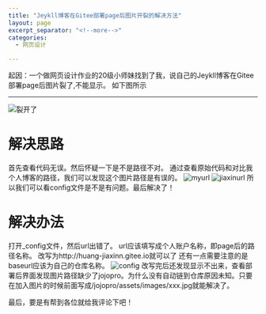 ```yaml
---
title: "Jeykll博客在Gitee部署page后图片开裂的解决方法"
layout: page
excerpt_separator: "<!--more-->"
categories:
  - 网页设计

---
```

起因：一个做网页设计作业的20级小师妹找到了我，说自己的Jeykll博客在Gitee部署page后图片裂了,不能显示。
如下图所示

<!--more-->
---
![裂开了](/assets/images/wechat.jpg)
# 解决思路
首先查看代码无误。然后怀疑一下是不是路径不对。
通过查看原始代码和对比我个人博客的路径，我们可以发现这个图片路径是有误的。
![myurl](/assets/images/myurl.jpg)
![jiaxinurl](/assets/images/jiaxinurl.jpg)
所以我们可以看config文件是不是有问题。最后解决了！
# 解决办法
打开_config文件，然后url出错了。
url应该填写成个人账户名称，即page后的路径名称。
改写为http://huang-jiaxinn.gitee.io就可以了
还有一点需要注意的是baseurl应该为自己的仓库名称。
![config](/assets/images/config.jpg)
改写完后还发现显示不出来，查看部署后界面发现图片路径缺少了jojopro。为什么没有自动链到仓库原因未知。只要在加入图片的时候前面写成/jojopro/assets/images/xxx.jpg就能解决了。

最后，要是有帮到各位就给我评论下吧！